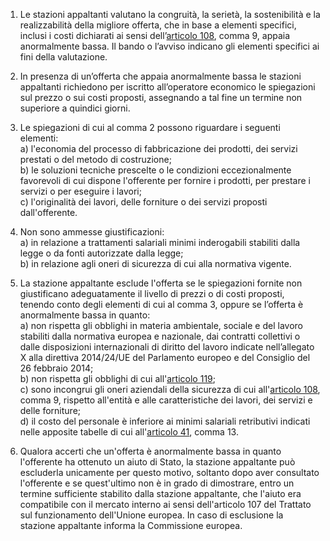 1. Le stazioni appaltanti valutano la congruità, la serietà, la sostenibilità e la realizzabilità della migliore offerta, che in base a elementi specifici, inclusi i costi dichiarati ai sensi dell’[articolo 108](/articolo-108/1), comma 9, appaia anormalmente bassa. Il bando o l’avviso indicano gli elementi specifici ai fini della valutazione. 

2. In presenza di un’offerta che appaia anormalmente bassa le stazioni appaltanti richiedono per iscritto all’operatore economico le spiegazioni sul prezzo o sui costi proposti, assegnando a tal fine un termine non superiore a quindici giorni.

3. Le spiegazioni di cui al comma 2 possono riguardare i seguenti elementi:<br>a) l'economia del processo di fabbricazione dei prodotti, dei servizi prestati o del metodo di costruzione;<br>b) le soluzioni tecniche prescelte o le condizioni eccezionalmente favorevoli di cui dispone l'offerente per fornire i prodotti, per prestare i servizi o per eseguire i lavori;<br>c) l'originalità dei lavori, delle forniture o dei servizi proposti dall'offerente.

4. Non sono ammesse giustificazioni:<br>a) in relazione a trattamenti salariali minimi inderogabili stabiliti dalla legge o da fonti autorizzate dalla legge;<br>b) in relazione agli oneri di sicurezza di cui alla normativa vigente.

5. La stazione appaltante esclude l'offerta se le spiegazioni fornite non giustificano adeguatamente il livello di prezzi o di costi proposti, tenendo conto degli elementi di cui al comma 3, oppure se l’offerta è anormalmente bassa in quanto:<br>a) non rispetta gli obblighi in materia ambientale, sociale e del lavoro stabiliti dalla normativa europea e nazionale, dai contratti collettivi o dalle disposizioni internazionali di diritto del lavoro indicate nell’allegato X alla direttiva 2014/24/UE del Parlamento europeo e del Consiglio del 26 febbraio 2014;<br>b) non rispetta gli obblighi di cui all'[articolo 119](/articolo-119/1);<br>c) sono incongrui gli oneri aziendali della sicurezza di cui all'[articolo 108](/articolo-108/1), comma 9, rispetto all'entità e alle caratteristiche dei lavori, dei servizi e delle forniture;<br>d) il costo del personale è inferiore ai minimi salariali retributivi indicati nelle apposite tabelle di cui all'[articolo 41](/articolo-41/1), comma 13.

6. Qualora accerti che un'offerta è anormalmente bassa in quanto l'offerente ha ottenuto un aiuto di Stato, la stazione appaltante può escluderla unicamente per questo motivo, soltanto dopo aver consultato l'offerente e se quest'ultimo non è in grado di dimostrare, entro un termine sufficiente stabilito dalla stazione appaltante, che l'aiuto era compatibile con il mercato interno ai sensi dell'articolo 107 del Trattato sul funzionamento dell'Unione europea. In caso di esclusione la stazione appaltante informa la Commissione europea.
